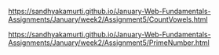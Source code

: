 https://sandhyakamurti.github.io/January-Web-Fundamentals-Assignments/January/week2/Assignment5/CountVowels.html

https://sandhyakamurti.github.io/January-Web-Fundamentals-Assignments/January/week2/Assignment5/PrimeNumber.html
